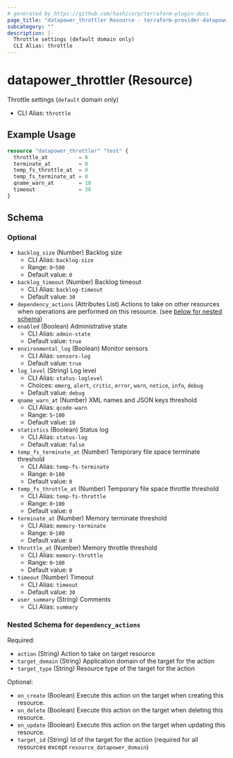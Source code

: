```yaml
---
# generated by https://github.com/hashicorp/terraform-plugin-docs
page_title: "datapower_throttler Resource - terraform-provider-datapower"
subcategory: ""
description: |-
  Throttle settings (default domain only)
  CLI Alias: throttle
---
```


# datapower_throttler (Resource)

Throttle settings (`default` domain only)
  - CLI Alias: `throttle`

## Example Usage

```terraform
resource "datapower_throttler" "test" {
  throttle_at          = 0
  terminate_at         = 0
  temp_fs_throttle_at  = 0
  temp_fs_terminate_at = 0
  qname_warn_at        = 10
  timeout              = 30
}
```

<!-- schema generated by tfplugindocs -->
## Schema

### Optional

- `backlog_size` (Number) Backlog size
  - CLI Alias: `backlog-size`
  - Range: `0`-`500`
  - Default value: `0`
- `backlog_timeout` (Number) Backlog timeout
  - CLI Alias: `backlog-timeout`
  - Default value: `30`
- `dependency_actions` (Attributes List) Actions to take on other resources when operations are performed on this resource. (see [below for nested schema](#nestedatt--dependency_actions))
- `enabled` (Boolean) Administrative state
  - CLI Alias: `admin-state`
  - Default value: `true`
- `environmental_log` (Boolean) Monitor sensors
  - CLI Alias: `sensors-log`
  - Default value: `true`
- `log_level` (String) Log level
  - CLI Alias: `status-loglevel`
  - Choices: `emerg`, `alert`, `critic`, `error`, `warn`, `notice`, `info`, `debug`
  - Default value: `debug`
- `qname_warn_at` (Number) XML names and JSON keys threshold
  - CLI Alias: `qcode-warn`
  - Range: `5`-`100`
  - Default value: `10`
- `statistics` (Boolean) Status log
  - CLI Alias: `status-log`
  - Default value: `false`
- `temp_fs_terminate_at` (Number) Temporary file space terminate threshold
  - CLI Alias: `temp-fs-terminate`
  - Range: `0`-`100`
  - Default value: `0`
- `temp_fs_throttle_at` (Number) Temporary file space throttle threshold
  - CLI Alias: `temp-fs-throttle`
  - Range: `0`-`100`
  - Default value: `0`
- `terminate_at` (Number) Memory terminate threshold
  - CLI Alias: `memory-terminate`
  - Range: `0`-`100`
  - Default value: `0`
- `throttle_at` (Number) Memory throttle threshold
  - CLI Alias: `memory-throttle`
  - Range: `0`-`100`
  - Default value: `0`
- `timeout` (Number) Timeout
  - CLI Alias: `timeout`
  - Default value: `30`
- `user_summary` (String) Comments
  - CLI Alias: `summary`

<a id="nestedatt--dependency_actions"></a>
### Nested Schema for `dependency_actions`

Required:

- `action` (String) Action to take on target resource
- `target_domain` (String) Application domain of the target for the action
- `target_type` (String) Resource type of the target for the action

Optional:

- `on_create` (Boolean) Execute this action on the target when creating this resource.
- `on_delete` (Boolean) Execute this action on the target when deleting this resource.
- `on_update` (Boolean) Execute this action on the target when updating this resource.
- `target_id` (String) Id of the target for the action (required for all resources except `resource_datapower_domain`)

